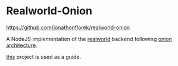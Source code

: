 # Realworld-Onion

https://github.com/jonathonflorek/realworld-onion

A NodeJS implementation of the [realworld](https://github.com/gothinkster/realworld) backend following [onion architecture](https://dev.to/remojansen/implementing-the-onion-architecture-in-nodejs-with-typescript-and-inversifyjs-10ad).

[this](https://github.com/stelltec/public-tech-demos/tree/master/nodejs-madrid-meetup/demo3) project is used as a guide.
